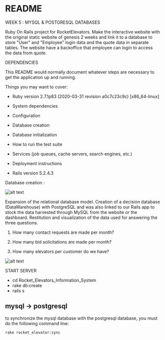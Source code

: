 # README

WEEK 5 : MYSQL & POSTGRESQL DATABASES

Ruby On Rails project for RocketElevators.
Make the interactive website with the original static website of genesis 2 weeks and link it to a database to store "User" and "Employee" login data and the quote data in separate tables.
The website have a backoffice that employee can login to access the data from quote.

DEPENDENCIES 

This README would normally document whatever steps are necessary to get the
application up and running.

Things you may want to cover:

* Ruby version 2.7.1p83 (2020-03-31 revision a0c7c23c9c) [x86_64-linux]

* System dependencies

* Configuration

* Database creation

* Database initialization

* How to run the test suite

* Services (job queues, cache servers, search engines, etc.)

* Deployment instructions

* Rails version 5.2.4.3

Database creation :

![alt text](https://github.com/alex07L/Rocket_Elevators_Information_System/blob/Ange/mysql-db-model.PNG)


Expansion of the relational database model. Creation of a decision database (DataWarehouse) with PostgreSQL and was also linked to our Rails app to stock the data harvested through MySQL from the website or the dashboard.
Restitution and visualization of the data used for answering the three questions.

1. How many contact requests are made per month?

2. How many bid solicitations are made per month?

3. How many elevators per customer do we have?


![alt text](https://github.com/alex07L/Rocket_Elevators_Information_System/blob/Ange/postgresql-db-model.PNG)

START SERVER

* cd Rocket_Elevators_Information_System
* rake db:create
* rails s

## mysql -> postgresql
to synchronize the mysql database with the postgresql database, you must do the following command line:
```
rake rocket_elevator:sync
```
